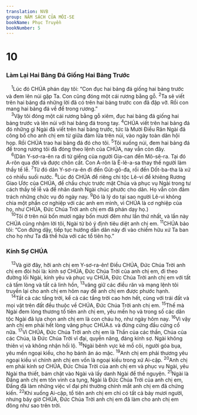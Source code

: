 ```yaml
---
translation: NVB
group: NĂM SÁCH CỦA MÔI-SE
bookName: Phục Truyền 
bookNumber: 5
---
```


<div class="title"><h1>10</h1><h3>Làm Lại Hai Bảng Đá Giống Hai Bảng Trước </h3></div>
<span class="verse phu_10_1"> <sup>1</sup>Lúc đó CHÚA phán dạy tôi: “Con đục hai bảng đá giống hai bảng trước và đem lên núi gặp Ta. Con cũng đóng một cái rương bằng gỗ. </span>
<span class="verse phu_10_2"><sup>2</sup>Ta sẽ viết trên hai bảng đá những lời đã có trên hai bảng trước con đã đập vỡ. Rồi con mang hai bảng đá về để trong rương.” <br/></span>
<span class="verse phu_10_3"> <sup>3</sup>Vậy tôi đóng một cái rương bằng gỗ xiêm, đục hai bảng đá giống hai bảng trước và lên núi với hai bảng đá trong tay. </span>
<span class="verse phu_10_4"><sup>4</sup>CHÚA viết trên hai bảng đá đó những gì Ngài đã viết trên hai bảng trước, tức là Mười Điều Răn Ngài đã công bố cho anh chị em từ giữa đám lửa trên núi, vào ngày toàn dân hội họp. Rồi CHÚA trao hai bảng đá đó cho tôi. </span>
<span class="verse phu_10_5"><sup>5</sup>Tôi xuống núi, đem hai bảng đá để trong rương tôi đã đóng theo lệnh của CHÚA, nay vẫn còn đây. <br/></span>
<span class="verse phu_10_6"> <sup>6</sup>(Dân Y-sơ-ra-ên ra đi từ giếng của người Gia-can đến Mô-sê-ra. Tại đó A-rôn qua đời và được chôn cất. Con A-rôn là Ê-lê-a-sa thay thế người làm thầy tế lễ. </span>
<span class="verse phu_10_7"><sup>7</sup>Từ đó dân Y-sơ-ra-ên đi đến Gút-gô-đa, rồi đến Dốt-ba-tha là xứ có nhiều suối nước. </span>
<span class="verse phu_10_8"><sup>8</sup>Lúc đó CHÚA để riêng chi tộc Lê-vi để khiêng Rương Giao Ước của CHÚA, để chầu chực trước mặt Chúa và phục vụ Ngài trong tư cách thầy tế lễ và để nhân danh Ngài chúc phước cho dân. Họ vẫn còn đảm trách những chức vụ đó ngày nay. </span>
<span class="verse phu_10_9"><sup>9</sup>Đó là lý do tại sao người Lê-vi không chia một phần cơ nghiệp với các anh em mình, vì CHÚA là cơ nghiệp của họ, như CHÚA, Đức Chúa Trời anh chị em đã phán dạy họ.) <br/></span>
<span class="verse phu_10_10"> <sup>10</sup>Tôi ở trên núi bốn mươi ngày bốn mươi đêm như lần thứ nhất, và lần này CHÚA cũng nhậm lời tôi, Ngài từ bỏ ý định tiêu diệt anh chị em. </span>
<span class="verse phu_10_11"><sup>11</sup>CHÚA bảo tôi: “Con đứng dậy, tiếp tục hướng dẫn dân này đi vào chiếm hữu xứ Ta ban cho họ như Ta đã thề hứa với các tổ tiên họ.” <br/></span>
<div class="title"><h3>Kính Sợ CHÚA </h3></div>
<span class="verse phu_10_12"> <sup>12</sup>Và giờ đây, hỡi anh chị em Y-sơ-ra-ên! Điều CHÚA, Đức Chúa Trời anh chị em đòi hỏi là: kính sợ CHÚA, Đức Chúa Trời của anh chị em, đi theo đường lối Ngài, kính yêu và phục vụ CHÚA, Đức Chúa Trời anh chị em với tất cả tấm lòng và tất cả linh hồn, </span>
<span class="verse phu_10_13"><sup>13</sup>vâng giữ các điều răn và mạng lệnh tôi truyền lại cho anh chị em hôm nay để anh chị em được phước hạnh. <br/></span>
<span class="verse phu_10_14"> <sup>14</sup>Tất cả các tầng trời, kể cả các tầng trời cao hơn hết, cùng với trái đất và mọi vật trên đất đều thuộc về CHÚA, Đức Chúa Trời anh chị em. </span>
<span class="verse phu_10_15"><sup>15</sup>Thế mà Ngài đem lòng thương tổ tiên anh chị em, yêu mến họ và trong số các dân tộc Ngài đã lựa chọn anh chị em là con cháu họ, như ngày hôm nay. </span>
<span class="verse phu_10_16"><sup>16</sup>Vì vậy anh chị em phải hết lòng vâng phục CHÚA<a data-toggle="tooltip" data-placement="bottom" title="Nt: cắt bì tấm lòng">⚓</a> và đừng cứng đầu cứng cổ nữa. </span>
<span class="verse phu_10_17"><sup>17</sup>Vì CHÚA, Đức Chúa Trời anh chị em là Thần của các thần, Chúa của các Chúa, là Đức Chúa Trời vĩ đại, quyền năng, đáng kính sợ. Ngài không thiên vị và không nhận hối lộ. </span>
<span class="verse phu_10_18"><sup>18</sup>Ngài bênh vực kẻ mồ côi, người góa bụa, yêu mến ngoại kiều, cho họ bánh ăn áo mặc. </span>
<span class="verse phu_10_19"><sup>19</sup>Anh chị em phải thương yêu ngoại kiều vì chính anh chị em vốn là ngoại kiều trong xứ Ai-cập. </span>
<span class="verse phu_10_20"><sup>20</sup>Anh chị em phải kính sợ CHÚA, Đức Chúa Trời của anh chị em và phục vụ Ngài, yêu Ngài tha thiết, bám chặt vào Ngài và lấy danh Ngài để thề nguyện. </span>
<span class="verse phu_10_21"><sup>21</sup>Ngài là Đấng anh chị em tôn vinh ca tụng, Ngài là Đức Chúa Trời của anh chị em, Đấng đã làm những việc vĩ đại phi thường chính mắt anh chị em đã chứng kiến. </span>
<span class="verse phu_10_22"><sup>22</sup>Khi xuống Ai-cập, tổ tiên anh chị em chỉ có tất cả bảy mươi người, nhưng bây giờ CHÚA, Đức Chúa Trời anh chị em đã làm cho anh chị em đông như sao trên trời. <br/></span>
